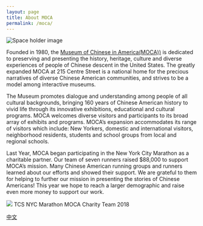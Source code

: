 ```yaml
---
layout: page
title: About MOCA
permalink: /moca/
---
```

![Space holder image](https://user-images.githubusercontent.com/46349226/53448112-a54b1a00-39e4-11e9-8aad-b28d7f5d81c5.PNG)

Founded in 1980, the [Museum of Chinese in America(MOCA))](http://www.mocanyc.org/) is dedicated to
preserving and presenting the history, heritage, culture and diverse experiences of
people of Chinese descent in the United States. The greatly expanded MOCA at 215
Centre Street is a national home for the precious narratives of diverse Chinese
American communities, and strives to be a model among interactive museums.

The Museum promotes dialogue and understanding among people of all cultural
backgrounds, bringing 160 years of Chinese American history to vivid life through its
innovative exhibitions, educational and cultural programs. MOCA welcomes diverse
visitors and participants to its broad array of exhibits and programs. MOCA’s expansion
accommodates its range of visitors which include: New Yorkers, domestic and
international visitors, neighborhood residents, students and school groups from local
and regional schools.

Last Year, MOCA began participating in the New York City Marathon as a charitable
partner. Our team of seven runners raised $88,000 to support MOCA’s mission. Many
Chinese American running groups and runners learned about our efforts and showed
their support. We are grateful to them for helping to further our mission in presenting
the stories of Chinese Americans! This year we hope to reach a larger demographic
and raise even more money to support our work.

![](https://mocaspike150home.files.wordpress.com/2019/02/moca2018team.jpg)
TCS NYC Marathon MOCA Charity Team 2018

[中文](https://mocaspike150.github.io/%E5%85%B3%E4%BA%8E/)
